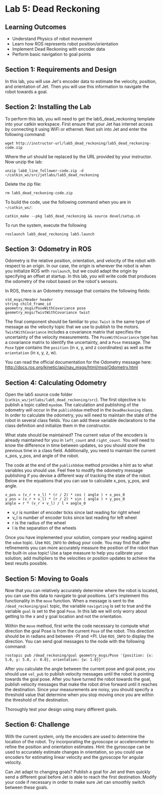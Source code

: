 # Lab 5: Dead Reckoning

## Learning Outcomes
- Understand Physics of robot movement
- Learn how ROS represents robot position/orientation
- Implement Dead Reckoning with encoder data
- Perform basic navigation to goal points

## Section 1: Requirements and Design

In this lab, you will use Jet's encoder data to estimate the velocity, position, and orientation of Jet.  Then you will use this information to navigate the robot towards
a goal.

## Section 2: Installing the Lab

To perform this lab, you will need to get the lab5_dead_reckoning template into your catkin workspace.  First ensure that your Jet has internet access by connecting it using WiFi or ethernet.  Next ssh into Jet and enter the following command:

```
wget http://instructor-url/lab5_dead_reckoning/lab5_dead_reckoning-code.zip
```

Where the url should be replaced by the URL provided by your instructor.  Now unzip the lab:
```
unzip lab8_line_follower-code.zip -d ~/catkin_ws/src/jetlabs/lab5_dead_reckoning
```

Delete the zip file:
```
rm lab5_dead_reckoning-code.zip
```

To build the code, use the following command when you are in `~/catkin_ws/`:
```
catkin_make --pkg lab5_dead_reckoning && source devel/setup.sh
```

To run the system, execute the following
```
roslaunch lab5_dead_reckoning lab5.launch
```

## Section 3: Odometry in ROS

Odometry is the relative position, orientation, and velocity of the robot with respect
to an origin.  In our case, the origin is wherever the robot is when you initialize ROS
with `roslaunch`, but we could adapt the origin by specifying an offset at startup.  In this
lab, you will write code that produces the odometry of the robot based on the robot's sensors.

In ROS, there is an Odometry message that contains the following fields:
```
std_msgs/Header header
string child_frame_id
geometry_msgs/PoseWithCovariance pose
geometry_msgs/TwistWithCovariance twist
```

The final component should be familiar to you: `Twist` is the same type of message
as the velocity topic that we use to publish to the motors.  `TwistWithCovariance` includes
a covariance matrix that specifies the uncertainty of the velocity measurements.  The
`PoseWithCovariance` type has a covariance matrix to identify the uncertainty, and a `Pose`
message.  The `Pose` type contains the `position` (in x, y, and z coordinates) as well
as the `orientation` (in x, y, z, w).

You can read the official documentation for the Odometry message here: http://docs.ros.org/kinetic/api/nav_msgs/html/msg/Odometry.html

## Section 4: Calculating Odometry

Open the lab5 source code folder (`catkin_ws/jetlabs/lab5_dead_reckoning/src`).  The first objective is to publish a topic called `myodom`.  The calculation and publishing of the odometry will occur in the `publishOdom` method in the `DeadReckoning` class.  In order to calculate the odometry, you will
need to maintain the state of the robot in several class fields.  You can add these variable declarations to the class definition and initialize them in the constructor.

What state should be maintained?  The current value of the encoders is already maintained for you in `left_count` and `right_count`.  You will need to know the difference in time between updates, so you should store the previous time in a class field.  Additionally, you need to maintain the current x_pos, y_pos, and angle of the robot.

The code at the end of the `publishOdom` method provides a hint as to what variables you should use.  Feel free to modify the odometry message publishing if you devise a different way of tracking the state of the robot.  Below are the equations that you can use to calculate x_pos, y_pos, and angle.

```
x_pos = (v_r + v_l) * (r / 2) * cos ( angle ) + x_pos_0
y_pos = (v_r + v_l) * (r / 2) * sin ( angle ) + y_pos_0
angle = r * (v_r + v_l) / l + angle_0
```

- v_r is number of encoder ticks since last reading for right wheel
- v_l is number of encoder ticks since last reading for left wheel
- r is the radius of the wheel
- l is the separation of the wheels

Once you have implemented your solution, compare your reading against the `odom` topic.
Use `ROS_INFO` to debug your code.  You may find that after refinements you can more accurately
measure the position of the robot than the built-in `odom` topic!  Use a tape measure to help you
calibrate your solution; add multipliers to the velocities or position updates to achieve the
best results possible.

## Section 5: Moving to Goals

Now that you can relatively accurately determine where the robot is located, you can use this data
to navigate to goal positions.  Let's implement this functionality in the `move` function.  When
a message is sent to the `/dead_reckoning/goal` topic, the variable `navigating` is set to true and the variable `goal` is set to the goal `Pose`.  In this lab we will only worry about getting to the x and y goal location and not the orientation.

Within the `move` method, first write the code necessary to compute what direction the goal Pose is from the current `Pose` of the robot.  This direction should be in radians and between -PI and +PI.
Use `ROS_INFO` to display the direction.  You can send goal messages to the node with the following command:

```
rostopic pub /dead_reckoning/goal geometry_msgs/Pose '{position: {x: 5.0, y: 5.0, z: 0.0}, orientation: {w: 1.0}}'
```

After you calculate the angle between the current pose and goal pose, you should use `vel_pub` to publish velocity messages until the robot is pointing towards the goal pose.  After you have turned the robot towards the goal, publish velocity messages that make the robot drive forward until it reaches the destination.  Since your measurements are noisy, you should specify a threshold value
 that determine when you stop moving once you are within the threshold of the destination.

Thoroughly test your design using many different goals.

## Section 6: Challenge

With the current system, only the encoders are used to determine the location of the robot.  Try incorporating the gyroscope or accelerometer to refine the position and orientation estimates.  Hint: the gyroscope can be used to accurately estimate changes in orientation, so you could use encoders for estimating linear velocity and the gyroscope for angular velocity.

Can Jet adapt to changing goals?  Publish a goal for Jet and then quickly send a different goal before Jet is able to reach the first destination.  Modify your code if necessary in order to make sure Jet can smoothly switch between these goals.
